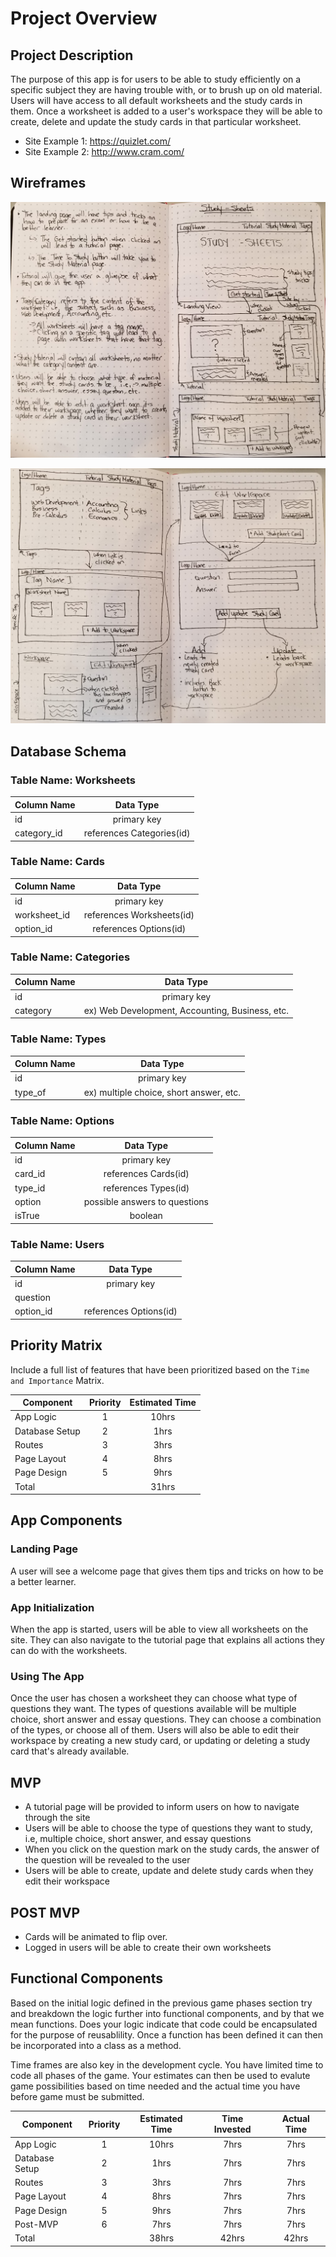 # Project Overview

## Project Description

<!-- Use this section to describe your final project and perhaps any links to relevant sites that help convey the concept and/or functionality. -->

The purpose of this app is for users to be able to study efficiently on a specific subject they are having trouble with, or to brush up on old material. Users will have access to all default worksheets and the study cards in them. Once a worksheet is added to a user's workspace they will be able to create, delete and update the study cards in that particular worksheet.

- Site Example 1: https://quizlet.com/
- Site Example 2: http://www.cram.com/

## Wireframes

<!-- Include images of your wireframes.  -->
![wireframe1](images/wireframe1.jpg)

![wireframe2](images/wireframe2.jpg)

## Database Schema

### Table Name: Worksheets
| Column Name | Data Type |
| --- | :---: |
| id | primary key |
| category_id | references Categories(id) |

### Table Name: Cards
| Column Name | Data Type |
| --- | :---: |
| id | primary key |
| worksheet_id |  references Worksheets(id) |
| option_id | references Options(id) |

### Table Name: Categories
| Column Name | Data Type |
| --- | :---: |
| id | primary key |
| category | ex) Web Development, Accounting, Business, etc. |

### Table Name: Types 
| Column Name | Data Type |
| --- | :---: |
| id | primary key |
| type_of | ex) multiple choice, short answer, etc. |

### Table Name: Options
| Column Name | Data Type |
| --- | :---: |
| id | primary key |
| card_id | references Cards(id) |
| type_id | references Types(id) |
| option | possible answers to questions |
| isTrue | boolean |

### Table Name: Users
| Column Name | Data Type |
| --- | :---: |
| id | primary key |
| question |  |
| option_id | references Options(id) |

## Priority Matrix

Include a full list of features that have been prioritized based on the `Time and Importance` Matrix. 

| Component | Priority | Estimated Time |
| --- | :---: |  :---: |
| App Logic | 1 | 10hrs| 
| Database Setup | 2 | 1hrs| 
| Routes | 3 | 3hrs| 
| Page Layout | 4 | 8hrs| 
| Page Design | 5 | 9hrs|
| Total |  | 31hrs| 



## App Components

### Landing Page
<!-- What will a user see when they start your app? -->
A user will see a welcome page that gives them tips and tricks on how to be a better learner.

### App Initialization
<!-- What will a user see when the app is started?  -->
When the app is started, users will be able to view all worksheets on the site. They can also navigate to the tutorial page that explains all actions they can do with the worksheets.

### Using The App
<!-- What will be the flow of the game, what will the user be expected to do and what will the user expect from the game. -->
Once the user has chosen a worksheet they can choose what type of questions they want. The types of questions available will be multiple choice, short answer and essay questions. They can choose a combination of the types, or choose all of them. Users will also be able to edit their workspace by creating a new study card, or updating or deleting a study card that's already available.


## MVP 

<!-- Include the full list of features that will be part of your MVP  -->
- A tutorial page will be provided to inform users on how to navigate through the site
- Users will be able to choose the type of questions they want to study, i.e, multiple choice, short answer, and essay questions
- When you click on the question mark on the study cards, the answer of the question will be revealed to the user
- Users will be able to create, update and delete study cards when they edit their workspace

## POST MVP

<!-- Include the full list of features that you are considering for POST MVP -->
- Cards will be animated to flip over.
- Logged in users will be able to create their own worksheets

## Functional Components

Based on the initial logic defined in the previous game phases section try and breakdown the logic further into functional components, and by that we mean functions.  Does your logic indicate that code could be encapsulated for the purpose of reusablility.  Once a function has been defined it can then be incorporated into a class as a method. 

Time frames are also key in the development cycle.  You have limited time to code all phases of the game.  Your estimates can then be used to evalute game possibilities based on time needed and the actual time you have before game must be submitted. 

| Component | Priority | Estimated Time | Time Invested | Actual Time |
| --- | :---: |  :---: | :---: | :---: |
| App Logic | 1 | 10hrs| 7hrs | 7hrs |
| Database Setup | 2 | 1hrs| 7hrs | 7hrs |
| Routes | 3 | 3hrs| 7hrs | 7hrs |
| Page Layout | 4 | 8hrs| 7hrs | 7hrs |
| Page Design | 5 | 9hrs| 7hrs | 7hrs |
| Post-MVP | 6 | 7hrs| 7hrs | 7hrs |
| Total |  | 38hrs| 42hrs | 42hrs |
